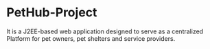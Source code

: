 # PetHub-Project
It is a J2EE-based web application designed to serve as a centralized Platform for pet owners, pet shelters and service providers.

